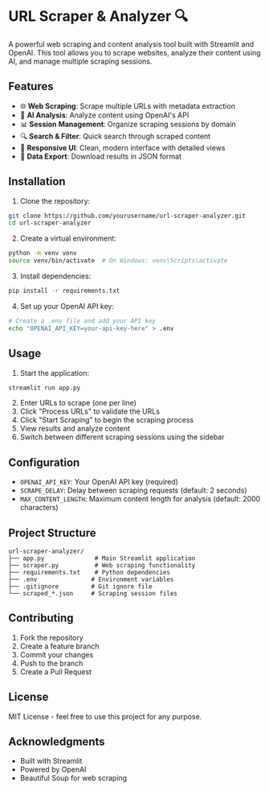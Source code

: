 # URL Scraper & Analyzer 🔍

A powerful web scraping and content analysis tool built with Streamlit and OpenAI. This tool allows you to scrape websites, analyze their content using AI, and manage multiple scraping sessions.

## Features

- 🌐 **Web Scraping**: Scrape multiple URLs with metadata extraction
- 🤖 **AI Analysis**: Analyze content using OpenAI's API
- 📊 **Session Management**: Organize scraping sessions by domain
- 🔍 **Search & Filter**: Quick search through scraped content
- 📱 **Responsive UI**: Clean, modern interface with detailed views
- 💾 **Data Export**: Download results in JSON format

## Installation

1. Clone the repository:
```bash
git clone https://github.com/yourusername/url-scraper-analyzer.git
cd url-scraper-analyzer
```

2. Create a virtual environment:
```bash
python -m venv venv
source venv/bin/activate  # On Windows: venv\Scripts\activate
```

3. Install dependencies:
```bash
pip install -r requirements.txt
```

4. Set up your OpenAI API key:
```bash
# Create a .env file and add your API key
echo "OPENAI_API_KEY=your-api-key-here" > .env
```

## Usage

1. Start the application:
```bash
streamlit run app.py
```

2. Enter URLs to scrape (one per line)
3. Click "Process URLs" to validate the URLs
4. Click "Start Scraping" to begin the scraping process
5. View results and analyze content
6. Switch between different scraping sessions using the sidebar

## Configuration

- `OPENAI_API_KEY`: Your OpenAI API key (required)
- `SCRAPE_DELAY`: Delay between scraping requests (default: 2 seconds)
- `MAX_CONTENT_LENGTH`: Maximum content length for analysis (default: 2000 characters)

## Project Structure

```
url-scraper-analyzer/
├── app.py              # Main Streamlit application
├── scraper.py          # Web scraping functionality
├── requirements.txt    # Python dependencies
├── .env               # Environment variables
├── .gitignore         # Git ignore file
└── scraped_*.json     # Scraping session files
```

## Contributing

1. Fork the repository
2. Create a feature branch
3. Commit your changes
4. Push to the branch
5. Create a Pull Request

## License

MIT License - feel free to use this project for any purpose.

## Acknowledgments

- Built with Streamlit
- Powered by OpenAI
- Beautiful Soup for web scraping 